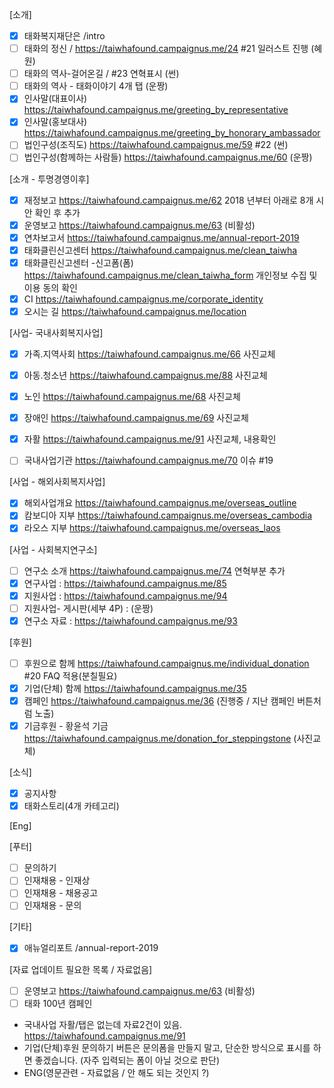 [소개]

- [x] 태화복지재단은 /intro
- [ ] 태화의 정신 / https://taiwhafound.campaignus.me/24 #21  일러스트 진행 (혜원)
- [ ] 태화의 역사-걸어온길 / #23 연혁표시 (썬)
- [ ] 태화의 역사 - 태화이야기 4개 탭 (운짱)
- [x] 인사말(대표이사) https://taiwhafound.campaignus.me/greeting_by_representative
- [x] 인사말(홍보대사) https://taiwhafound.campaignus.me/greeting_by_honorary_ambassador
- [ ] 법인구성(조직도) https://taiwhafound.campaignus.me/59 #22  (썬)
- [ ] 법인구성(함께하는 사람들) https://taiwhafound.campaignus.me/60 (운짱)

[소개 - 투명경영이후]
- [x] 재정보고 https://taiwhafound.campaignus.me/62 2018 년부터 아래로 8개 시안 확인 후 추가
- [x] 운영보고 https://taiwhafound.campaignus.me/63 (비활성)
- [x] 연차보고서 https://taiwhafound.campaignus.me/annual-report-2019
- [x] 태화클린신고센터 https://taiwhafound.campaignus.me/clean_taiwha
- [x] 태화클린신고센터 -신고폼(폼) https://taiwhafound.campaignus.me/clean_taiwha_form 개인정보 수집 및 이용 동의 확인
- [x] CI https://taiwhafound.campaignus.me/corporate_identity
- [x] 오시는 길 https://taiwhafound.campaignus.me/location

[사업- 국내사회복지사업] 
- [x] 가족.지역사회 https://taiwhafound.campaignus.me/66 사진교체
- [x] 아동.청소년 https://taiwhafound.campaignus.me/88 사진교체
- [x] 노인 https://taiwhafound.campaignus.me/68 사진교체
- [x] 장애인 https://taiwhafound.campaignus.me/69 사진교체
- [x] 자활 https://taiwhafound.campaignus.me/91 사진교체, 내용확인
- [ ] 국내사업기관 https://taiwhafound.campaignus.me/70 이슈 #19 


[사업 - 해외사회복지사업]
- [x] 해외사업개요 https://taiwhafound.campaignus.me/overseas_outline
- [x] 캄보디아 지부 https://taiwhafound.campaignus.me/overseas_cambodia
- [x] 라오스 지부 https://taiwhafound.campaignus.me/overseas_laos

[사업 - 사회복지연구소]
- [ ] 연구소 소개 https://taiwhafound.campaignus.me/74 연혁부분 추가
- [x] 연구사업 : https://taiwhafound.campaignus.me/85
- [x] 지원사업 : https://taiwhafound.campaignus.me/94
- [ ] 지원사업- 게시판(세부 4P) : (운짱)
- [x] 연구소 자료 : https://taiwhafound.campaignus.me/93

[후원]
- [ ] 후원으로 함께 https://taiwhafound.campaignus.me/individual_donation #20 FAQ 적용(분칠필요)
- [x] 기업(단체) 함께 https://taiwhafound.campaignus.me/35
- [x] 캠페인 https://taiwhafound.campaignus.me/36  (진행중 / 지난 캠페인 버튼처럼 노출)
- [x] 기금후원 - 황윤석 기금 https://taiwhafound.campaignus.me/donation_for_steppingstone (사진교체)

[소식]
- [x] 공지사항
- [x] 태화스토리(4개 카테고리)

[Eng]

[푸터]
- [ ] 문의하기
- [ ] 인재채용 - 인재상
- [ ] 인재채용 - 채용공고
- [ ] 인재채용 - 문의

[기타]
- [x] 애뉴얼리포트 /annual-report-2019

[자료 업데이트 필요한 목록 / 자료없음]
- [ ] 운영보고 https://taiwhafound.campaignus.me/63 (비활성)
- [ ] 태화 100년 캠페인
- 국내사업 자활/탭은 없는데 자료2건이 있음. https://taiwhafound.campaignus.me/91
- 기업(단체)후원 문의하기 버튼은 문의폼을 만들지 말고, 단순한 방식으로 표시를 하면 좋겠습니다. (자주 입력되는 폼이 아닐 것으로 판단)
- ENG(영문관련 - 자료없음 / 안 해도 되는 것인지 ?)

